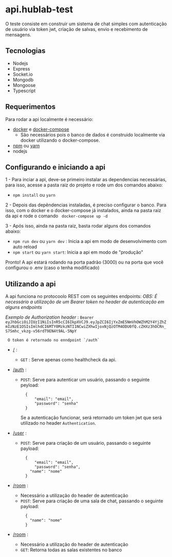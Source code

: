 # api.hublab-test

O teste consiste em construir um sistema de chat simples com autenticação de usuário via token jwt, criação de salvas, envio e recebimento de mensagens.

## Tecnologias
* Nodejs
* Express
* Socket.io
* Mongodb
* Mongoose
* Typescript

## Requerimentos
Para rodar a api localmente é necessário:

* [docker](https://docs.docker.com/engine/install/) e [docker-compose](https://docs.docker.com/compose/install/)
  * São necessários pois o banco de dados é construido localmente via docker utilizando o docker-compose.
* [npm](https://www.npmjs.com/) ou [yarn](https://classic.yarnpkg.com/lang/en/docs/install/#debian-stable)
* nodejs

## Configurando e iniciando a api
1 - Para inciar a api, deve-se primeiro instalar as dependencias necessárias, para isso, acesse a pasta raiz do projeto e rode um dos comandos abaixo:
  * `npm install` ou `yarn`
  
2 - Depois das depêndencias instaladas, é preciso configurar o banco. Para isso, com o docker e o docker-compose já instalados, ainda na pasta raiz da api e rode o comando ` docker-compose up -d`

3 - Após isso, ainda na pasta raiz, basta rodar alguns dos comandos abaixo: 
  * `npm run dev` ou `yarn dev` : Inicia a api em modo de desenvolvimento com auto reload
  * `npm start` ou `yarn start`: Inicia a api em modo de "produção"

Pronto! A api estará rodando na porta padrão (3000) ou na porta que você configurou o .env (caso o tenha modificado)

## Utilizando a api
A api funciona no protocoolo REST com os seguintes endpoints:
  *OBS:* _É necessário a utilização de um Bearer token no header de autenticação em alguns endpoints_
  
  *Exemplo de Authorization header* : ` Bearer eyJhbGciOiJIUzI1NiIsInR5cCI6IkpXVCJ9.eyJpZCI6IjYxZmE5NmVhOWZhM2Y4YjZhZmIzNzE1OSIsImlhdCI6MTY0MzkzNTI1NCwiZXhwIjoxNjQzOTM4ODU0fQ.cZHXz3hOCRn_S7Smhc_vkzg-v56rdT9EN4t9AL-5NpY `
    
     O token é retornado no enndpoint `/auth`
  
  * [/](http://localhost:3000) : 
    * `GET` : Serve apenas como healthcheck da api.
    
  * [/auth](http://localhost:3000/auth) : 
    * `POST`: Serve para autenticar um usuário, passando o seguinte peyload:
      ```
        {
	        "email": "email",
	        "password": "senha"
        } 
      ```
      Se a autenticação funcionar, será retornado um token jwt que será utilizado no header `Authentication`.
      
  * [/user](http://localhost:3000/user) :
    * `POST`: Serve para criação de um usuário, passando o seguinte payload: 
      ```
        {
	        "email": "email",
	        "password": "senha",
          "name": "nome"
        } 
      ```
  
  * [/room](http://localhost:3000/room) :
    * Necessário a utilização do header de autenticação
    * `POST`: Serve para criação de uma sala de chat, passando o seguinte payload: 
      ```
        {
          "name": "nome"
        } 
      ```
      
  * [/room](http://localhost:3000/room/all) :
    * Necessário a utilização do header de autenticação
    * `GET`: Retorna todas as salas existentes no banco


